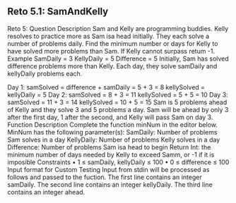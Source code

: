 ## Reto 5.1: SamAndKelly
Reto 5: Question Description
Sam and Kelly are programming buddies. Kelly resolves to practice more as Sam isa head initially.
They each solve a number of problems daily. Find the mínimum number or days for Kelly to have
solved more problems than Sam. If Kelly cannot surpass retum -1.
Example
SamDaily = 3
KellyDaily = 5
Difference = 5
Initially, Sam has solved difference problems more than Kelly. Each day, they solve samDaily and
kellyDaily problems each.

Day 1: samSolved = difference + samDaily = 5 + 3 = 8
kellySolved = kellyDaily = 5
Day 2: samSolved = 8 + 3 = 11
kellySolved = 5 + 5 = 10
Day 3: samSolved = 11 + 3 = 14
kellySolved = 10 + 5 = 15
Sam is 5 problems ahead of Kelly and they solve 3 and 5 problems a day. Sam will be ahead by only
3 after the first day, 1 after the second, and Kelly will pass Sam on day 3.
Function Description
Complete the function minNum in the editor below.
MinNum has the following parameter(s):
SamDaily: Number of problems Sam solves in a day
KellyDaily: Number of problems Kelly solves in a day
Difference: Number of problems Sam isa head to begin
Return
Int: the minimum number of days needed by Kelly to exceed Samm, or -1 if it is imposible
Constraints
• 1 ≤ samDaily, kellyDaily ≤ 100
• 0 ≤ difference ≤ 100
Input format for Custom Testing
Input from stdin will be processed as follows and passed to the fuction.
The first line contains an integer samDaily.
The second line contains an integer kellyDaily.
The third line contains an integer ahead.
